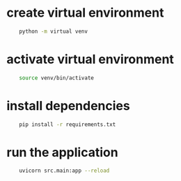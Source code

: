 # create virtual environment

```bash
    python -m virtual venv
```

# activate virtual environment
```bash
    source venv/bin/activate
```

# install dependencies
```bash
    pip install -r requirements.txt
```

# run the application
```bash
    uvicorn src.main:app --reload
```
